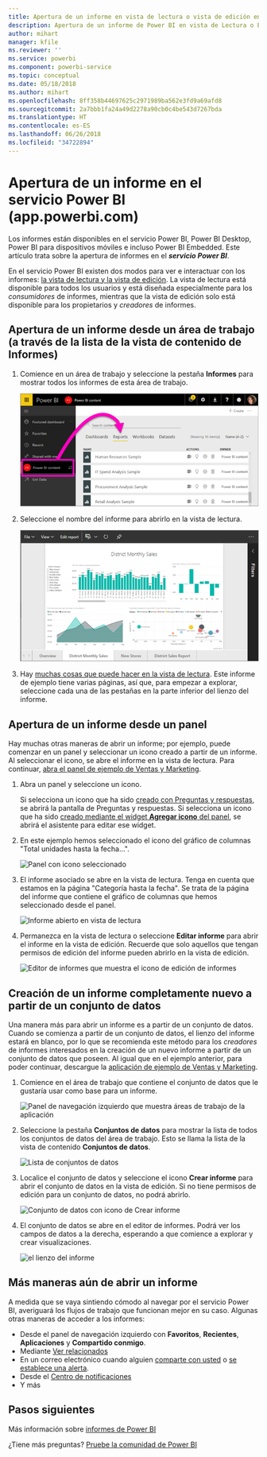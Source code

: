 ```yaml
---
title: Apertura de un informe en vista de lectura o vista de edición en el servicio Power BI
description: Apertura de un informe de Power BI en vista de Lectura o Edición
author: mihart
manager: kfile
ms.reviewer: ''
ms.service: powerbi
ms.component: powerbi-service
ms.topic: conceptual
ms.date: 05/18/2018
ms.author: mihart
ms.openlocfilehash: 8ff358b44697625c2971989ba562e3fd9a69afd8
ms.sourcegitcommit: 2a7bbb1fa24a49d2278a90cb0c4be543d7267bda
ms.translationtype: HT
ms.contentlocale: es-ES
ms.lasthandoff: 06/26/2018
ms.locfileid: "34722894"
---
```

# <a name="open-a-report-in-power-bi-service-apppowerbicom"></a>Apertura de un informe en el servicio Power BI (app.powerbi.com)
Los informes están disponibles en el servicio Power BI, Power BI Desktop, Power BI para dispositivos móviles e incluso Power BI Embedded. Este artículo trata sobre la apertura de informes en el ***servicio Power BI***.

En el servicio Power BI existen dos modos para ver e interactuar con los informes: [la vista de lectura y la vista de edición](service-reading-view-and-editing-view.md). La vista de lectura está disponible para todos los usuarios y está diseñada especialmente para los *consumidores* de informes, mientras que la vista de edición solo está disponible para los propietarios y *creadores* de informes. 

## <a name="open-a-report-from-a-workspace-via-the-reports-content-view-list"></a>Apertura de un informe desde un área de trabajo (a través de la lista de la vista de contenido de **Informes**)

1. Comience en un área de trabajo y seleccione la pestaña **Informes** para mostrar todos los informes de esta área de trabajo.  
   
   ![Pestaña Informes de un área de trabajo](media/service-report-open/power-bi-open-report.png)
2. Seleccione el nombre del informe para abrirlo en la vista de lectura.  
   
    ![Informe en vista de lectura](media/service-report-open/power-bi-reading-view.png)
3. Hay [muchas cosas que puede hacer en la vista de lectura](service-reading-view-and-editing-view.md).  Este informe de ejemplo tiene varias páginas, así que, para empezar a explorar, seleccione cada una de las pestañas en la parte inferior del lienzo del informe. 

## <a name="open-a-report-from-a-dashboard"></a>Apertura de un informe desde un panel
Hay muchas otras maneras de abrir un informe; por ejemplo, puede comenzar en un panel y seleccionar un icono creado a partir de un informe.  Al seleccionar el icono, se abre el informe en la vista de lectura. Para continuar, [abra el panel de ejemplo de Ventas y Marketing](sample-datasets.md).

1. Abra un panel y seleccione un icono.

   Si selecciona un icono que ha sido [creado con Preguntas y respuestas](service-dashboard-pin-tile-from-q-and-a.md), se abrirá la pantalla de Preguntas y respuestas. Si selecciona un icono que ha sido [creado mediante el widget **Agregar icono** del panel](service-dashboard-add-widget.md), se abrirá el asistente para editar ese widget.  

2.  En este ejemplo hemos seleccionado el icono del gráfico de columnas "Total unidades hasta la fecha...".

    ![Panel con icono seleccionado](media/service-report-open/power-bi-dashboard.png)

3.  El informe asociado se abre en la vista de lectura. Tenga en cuenta que estamos en la página "Categoría hasta la fecha". Se trata de la página del informe que contiene el gráfico de columnas que hemos seleccionado desde el panel.

    ![Informe abierto en vista de lectura](media/service-report-open/power-bi-report.png)

4. Permanezca en la vista de lectura o seleccione **Editar informe** para abrir el informe en la vista de edición. Recuerde que solo aquellos que tengan permisos de edición del informe pueden abrirlo en la vista de edición.

    ![Editor de informes que muestra el icono de edición de informes](media/service-report-open/power-bi-edit-report.png)

## <a name="create-a-brand-new-report-from-a-dataset"></a>Creación de un informe completamente nuevo a partir de un conjunto de datos
Una manera más para abrir un informe es a partir de un conjunto de datos. Cuando se comienza a partir de un conjunto de datos, el lienzo del informe estará en blanco, por lo que se recomienda este método para los *creadores* de informes interesados en la creación de un nuevo informe a partir de un conjunto de datos que poseen. Al igual que en el ejemplo anterior, para poder continuar, descargue la [aplicación de ejemplo de Ventas y Marketing](sample-datasets.md).

1. Comience en el área de trabajo que contiene el conjunto de datos que le gustaría usar como base para un informe.

   ![Panel de navegación izquierdo que muestra áreas de trabajo de la aplicación](media/service-report-open/power-bi-workspace.png)

2. Seleccione la pestaña **Conjuntos de datos** para mostrar la lista de todos los conjuntos de datos del área de trabajo. Esto se llama la lista de la vista de contenido **Conjuntos de datos**.
   
   ![Lista de conjuntos de datos](media/service-report-open/power-bi-dataset.png)

1. Localice el conjunto de datos y seleccione el icono **Crear informe** para abrir el conjunto de datos en la vista de edición. Si no tiene permisos de edición para un conjunto de datos, no podrá abrirlo. 
   
    ![Conjunto de datos con icono de Crear informe](media/service-report-open/power-bi-create-report.png)

3. El conjunto de datos se abre en el editor de informes. Podrá ver los campos de datos a la derecha, esperando a que comience a explorar y crear visualizaciones. 

   ![el lienzo del informe](media/service-report-open/power-bi-blank-canvas.png)

##  <a name="still-more-ways-to-open-a-report"></a>Más maneras aún de abrir un informe
A medida que se vaya sintiendo cómodo al navegar por el servicio Power BI, averiguará los flujos de trabajo que funcionan mejor en su caso. Algunas otras maneras de acceder a los informes:
- Desde el panel de navegación izquierdo con **Favoritos**, **Recientes**, **Aplicaciones** y **Compartido conmigo**. 
- Mediante [Ver relacionados](service-related-content.md)
- En un correo electrónico cuando alguien [comparte con usted](service-share-reports.md) o [se establece una alerta](service-set-data-alerts.md).    
- Desde el [Centro de notificaciones](service-notification-center.md)    
- Y más

## <a name="next-steps"></a>Pasos siguientes
Más información sobre [informes de Power BI](service-reports.md)

¿Tiene más preguntas? [Pruebe la comunidad de Power BI](http://community.powerbi.com/)  

